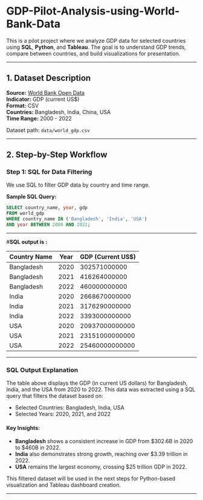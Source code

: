 # GDP-Pilot-Analysis-using-World-Bank-Data
This is a pilot project where we analyze GDP data for selected countries using **SQL**, **Python**, and **Tableau**. The goal is to understand GDP trends, compare between countries, and build visualizations for presentation.

---

## 1. Dataset Description

**Source:** [World Bank Open Data](https://data.worldbank.org/indicator/NY.GDP.MKTP.CD)  
**Indicator:** GDP (current US$)  
**Format:** CSV  
**Countries:** Bangladesh, India, China, USA  
**Time Range:** 2000 - 2022

Dataset path: `data/world_gdp.csv`

---

## 2. Step-by-Step Workflow

### Step 1: SQL for Data Filtering

We use SQL to filter GDP data by country and time range.

**Sample SQL Query:**
```sql
SELECT country_name, year, gdp
FROM world_gdp
WHERE country_name IN ('Bangladesh', 'India', 'USA')
AND year BETWEEN 2000 AND 2022;
```

____

#**SQL output is :**

Country Name | Year | GDP (Current US$)     |
|--------------|------|------------------------|
| Bangladesh   | 2020 | 302571000000           |
| Bangladesh   | 2021 | 416264000000           |
| Bangladesh   | 2022 | 460000000000           |
| India        | 2020 | 2668670000000          |
| India        | 2021 | 3176290000000          |
| India        | 2022 | 3393000000000          |
| USA          | 2020 | 20937000000000         |
| USA          | 2021 | 23151000000000         |
| USA          | 2022 | 25460000000000         |


---
### SQL Output Explanation

The table above displays the GDP (in current US dollars) for Bangladesh, India, and the USA from 2020 to 2022. This data was extracted using a SQL query that filters the dataset based on:

- Selected Countries: Bangladesh, India, USA
- Selected Years: 2020, 2021, and 2022

#### Key Insights:
- **Bangladesh** shows a consistent increase in GDP from $302.6B in 2020 to $460B in 2022.
- **India** also demonstrates strong growth, reaching over $3.39 trillion in 2022.
- **USA** remains the largest economy, crossing $25 trillion GDP in 2022.

This filtered dataset will be used in the next steps for Python-based visualization and Tableau dashboard creation.


---
